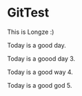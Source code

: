 # GitTest

This is Longze :)

Today is a good day.

Today is a goood day 3.

Today is a good way 4.

Today is a good god 5.
